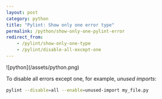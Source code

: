 ```yaml
---
layout: post
category: python
title: "Pylint: Show only one error type"
permalink: /python/show-only-one-pylint-error
redirect_from:
    - /pylint/show-only-one-type
    - /pylint/disable-all-except-one
---
```

<div class="wide-logos" markdown="1">
![python](/assets/python.png)
</div>

To disable all errors except one, for example, *unused imports*:

```zsh
pylint --disable=all --enable=unused-import my_file.py
```
